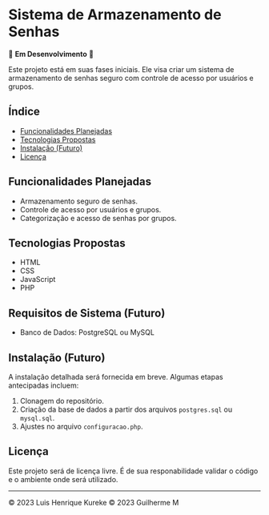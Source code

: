 # Sistema de Armazenamento de Senhas

🚧 **Em Desenvolvimento** 🚧

Este projeto está em suas fases iniciais. Ele visa criar um sistema de armazenamento de senhas seguro com controle de acesso por usuários e grupos.

## Índice
- [Funcionalidades Planejadas](#funcionalidades-planejadas)
- [Tecnologias Propostas](#tecnologias-propostas)
- [Instalação (Futuro)](#instalação-futuro)
- [Licença](#licença)

## Funcionalidades Planejadas
- Armazenamento seguro de senhas.
- Controle de acesso por usuários e grupos.
- Categorização e acesso de senhas por grupos.

## Tecnologias Propostas
- HTML
- CSS
- JavaScript
- PHP

## Requisitos de Sistema (Futuro)
- Banco de Dados: PostgreSQL ou MySQL

## Instalação (Futuro)

A instalação detalhada será fornecida em breve. Algumas etapas antecipadas incluem:
1. Clonagem do repositório.
2. Criação da base de dados a partir dos arquivos `postgres.sql` ou `mysql.sql`.
3. Ajustes no arquivo `configuracao.php`.

## Licença

Este projeto será de licença livre. É de sua responabilidade validar o código e o ambiente onde será utilizado.

---

© 2023 Luis Henrique Kureke
© 2023 Guilherme M
